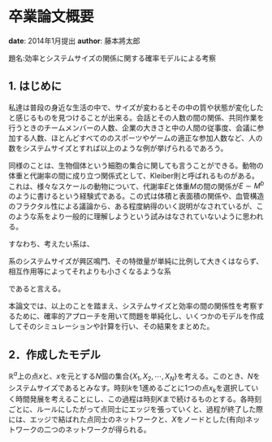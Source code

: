 # 卒業論文概要

__date__: 2014年1月提出
__author__: 藤本將太郎

題名:効率とシステムサイズの関係に関する確率モデルによる考察

## 1. はじめに

私達は普段の身近な生活の中で、サイズが変わるとその中の質や状態が変化したと感じるものを見つけることが出来る。会話とその人数の間の関係、共同作業を行うときのチームメンバーの人数、企業の大きさと中の人間の従事度、会議に参加する人数、ほとんどすべてののスポーツやゲームの適正な参加人数など、人の数をシステムサイズとすれば以上のような例が挙げられるであろう。

同様のことは、生物個体という細胞の集合に関しても言うことができる。動物の体重と代謝率の間に成り立つ関係式として、Kleiber則と呼ばれるものがある。これは、様々なスケールの動物について、代謝率$E$と体重$M$の間の関係が$E\sim M^{b}$のように書けるという経験式である。この式は体積と表面積の関係や、血管構造のフラクタル性による議論から、ある程度納得のいく説明がなされているが、このような系をより一般的に理解しようという試みはなされていないように思われる。

すなわち、考えたい系は、

系のシステムサイズが興区鳴門、その特徴量が単純に比例して大きくはならず、相互作用等によってそれよりも小さくなるような系

であると言える。

本論文では、以上のことを踏まえ、システムサイズと効率の間の関係性を考察するために、確率的アプローチを用いて問題を単純化し、いくつかのモデルを作成してそのシミュレーションや計算を行い、その結果をまとめた。

## 2．作成したモデル

$\mathbb{R}^{a}$上の点$x$と、$x$を元とする$N$個の集合$\{X_{1}, X_{2}, \cdots , X_{N}\}$を考える。このとき、$N$をシステムサイズであるとみなす。時刻$k$を1進めるごとに1つの点$x_{k}$を選択していく時間発展を考えることにし、この過程は時刻$K$まで続けるものとする。各時刻ごとに、ルールにしたがって点同士にエッジを張っていくと、過程が終了した際には、エッジで結ばれた点同士のネットワークと、$X$をノードとした(有向)ネットワークの二つのネットワークが得られる。
